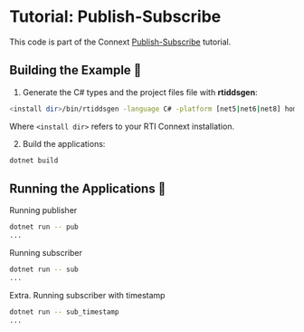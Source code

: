 # Tutorial: Publish-Subscribe

This code is part of the Connext [Publish-Subscribe](https://community.rti.com/static/documentation/developers/learn/publish-subscribe.html) tutorial.

## Building the Example :wrench:

1.  Generate the C# types and the project files file with **rtiddsgen**:

```sh
<install dir>/bin/rtiddsgen -language C# -platform [net5|net6|net8] home_automation.idl
```

Where `<install dir>` refers to your RTI Connext installation.

2.  Build the applications:

```sh
dotnet build
```

## Running the Applications :rocket:

Running publisher

```sh
dotnet run -- pub
...
```

Running subscriber

```sh
dotnet run -- sub
...
```

Extra. Running subscriber with timestamp

```sh
dotnet run -- sub_timestamp
...
```
